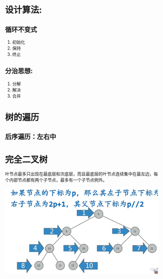 # 设计算法:


## 循环不变式

1. 初始化
2. 保持
3. 终止

## 分治思想:
1. 分解
2. 解决
3. 合并


# 树的遍历

## 后序遍历：左右中

# 完全二叉树

叶节点最多只出现在最底层和次底层，而且最底层的叶节点连续集中在最左边，每个内部节点都有两个子节点，最多有一个子节点例外。

![](assets/markdown-img-paste-20191215204803385.png)
